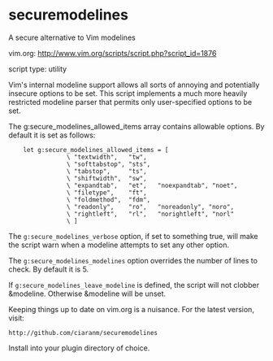 # securemodelines
A secure alternative to Vim modelines

vim.org: http://www.vim.org/scripts/script.php?script_id=1876

script type: utility
 
Vim's internal modeline support allows all sorts of annoying and potentially insecure options to be set. This script implements a much more heavily restricted modeline parser that permits only user-specified options to be set. 

The g:secure_modelines_allowed_items array contains allowable options. By default it is set as follows: 
```vim
    let g:secure_modelines_allowed_items = [ 
                \ "textwidth",   "tw", 
                \ "softtabstop", "sts", 
                \ "tabstop",     "ts", 
                \ "shiftwidth",  "sw", 
                \ "expandtab",   "et",   "noexpandtab", "noet", 
                \ "filetype",    "ft", 
                \ "foldmethod",  "fdm", 
                \ "readonly",    "ro",   "noreadonly", "noro", 
                \ "rightleft",   "rl",   "norightleft", "norl" 
                \ ] 
```
The `g:secure_modelines_verbose` option, if set to something true, will make the script warn when a modeline attempts to set any other option. 

The `g:secure_modelines_modelines` option overrides the number of lines to check. By default it is 5. 

If `g:secure_modelines_leave_modeline` is defined, the script will not clobber &modeline. Otherwise &modeline will be unset. 

Keeping things up to date on vim.org is a nuisance. For the latest version, visit: 

    http://github.com/ciaranm/securemodelines
 
Install into your plugin directory of choice.
